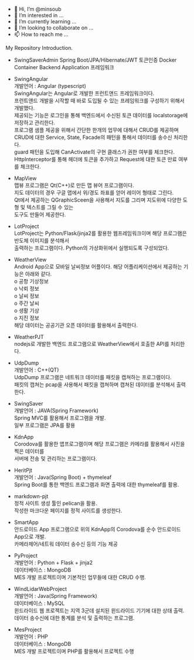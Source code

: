 - 👋 Hi, I’m @minsoub
- 👀 I’m interested in ...
- 🌱 I’m currently learning ...
- 💞️ I’m looking to collaborate on ...
- 📫 How to reach me ...

<!---
minsoub/minsoub is a ✨ special ✨ repository because its `README.md` (this file) appears on your GitHub profile.
You can click the Preview link to take a look at your changes.
--->
My Repository Introduction.
- SwingSaverAdmin
  Spring Boot/JPA/Hibernate/JWT 토큰인증
  Docker Container
  Backend Application 프레임워크
  
- SwingAngular   
  개발언어 : Angular (typescript)   
  SwingAngular는 Angular로 개발한 프런트앤드 프레임워크이다.     
  프런트앤드 개발을 시작할 때 바로 도입될 수 있는 프레임워크를 구성하기 위해서 개발했다.    
  제공되는 기능은 로그인을 통해 백엔드에서 수신된 토큰 데이터를 localstorage에 저장하고 관리한다.    
  프로그램 샘플 제공을 위해서 간단한 한개의 업무에 대해서 CRUD를 제공하며    
  CRUD에 대한 Service, State, Facade의 패턴을 통해서 데이터를 송수신 처리한다.    
  guard 패턴을 도입해 CanActivate의 구현 클래스가 권한 여부를 체크한다.    
  HttpInterceptor를 통해 헤더에 토큰을 추가하고 Request에 대한 토큰 만료 여부를 체크한다.  
  
- MapView  
  맵뷰 프로그램은 Qt(C++)로 만든 맵 뷰어 프로그램이다.   
  지도 데이터의 경우 구글 맵에서 위/경도 좌표를 얻어 레이어 형태로 그린다.  
  Qt에서 제공하는 QGraphicSceen을 사용해서 지도를 그리며 지도위에 다양한 도형 및 텍스트를 그릴 수 있는  
  도구도 만들어 제공한다.     
    
- LotProject  
  LotProject는 Python/Flask/jinja2를 활용한 웹프레임워크이며 해당 프로그램은 반도체 이미지를 분석해서  
  출력하는 프로그램이다. Python의 가상화위에서 실행되도록 구성되었다.   
  
- WeatherView   
  Android App으로 모바일 날씨정보 어플이다. 해당 어플리케이션에서 제공하는 기능은 아래와 같다.   
  o 공항 기상정보   
  o 낙뢰 정보   
  o 날씨 정보   
  o 주간 날씨   
  o 생활 기상   
  o 지진 정보   
  해당 데이터는 공공기관 오픈 데이터를 활용해서 출력한다.    
- WeatherPJT   
  nodejs로 개발한 백엔드 프로그램으로 WeatherView에서 호출한 API를 처리한다.    
       
- UdpDump   
  개발언어 : C++(QT)   
  UdpDump 프로그램은 네트워크 데이터를 패킷을 캡쳐하는 프로그램이다.    
  패킷의 캡쳐는 pcap을 사용해서 패킷을 캡쳐하며 캡쳐된 데이터를 분석해서 출력한다.          
     
- SwingSaver   
  개발언어 : JAVA(Spring Framework)   
  Spring MVC를 활용해서 프로그램을 개발.   
  일부 프로그램은 JPA를 활용   
     
- KdnApp   
  Corodova를 활용한 앱프로그램이며 해당 프로그램은 카메라를 활용해서 사진을 찍은 데이터를   
  서버에 전송 및 관리하는 프로그램이다.    
  
- HeritPjt   
  개발언어 : Java(Spring Boot) + thymeleaf   
  Spring Boot를 통한 백엔드 프로그램과 화면 출력에 대한 thymeleaf를 활용.   
     
- markdown-pjt   
  정적 사이트 생성 툴인 pelican을 활용.    
  작성한 마크다운 페이지를 정적 사이트를 생성한다.   
     
- SmartApp   
  안드로이드 App 프로그램으로 위의 KdnApp의 Corodova를 순수 안드로이드 App으로 개발.    
  카메라제어/네트워 데이터 송수신 등의 기능 제공    
  
- PyProject   
  개발언어 : Python + Flask + jinja2   
  데이터베이스 : MongoDB   
  MES 개발 프로젝트이며 기본적인 업무들에 대한 CRUD 수행.   
     
- WindLidarWebProject   
  개발언어 : Java(Spring Framework)   
  데이터베이스 : MySQL   
  윈드라이드 웹 프로젝트는 지역 3군데 설치된 윈드라이드 기기에 대한 상태 출력.    
  데이터 송수신에 대한 통계를 분석 및 출력하는 프로그램.    
     
- MesProject   
  개발언어 : PHP   
  데이터베이스 : MongoDB   
  MES 개발 프로젝트이며 PHP를 활용해서 프로젝트 수행    
  

